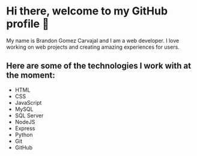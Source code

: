# Hi there, welcome to my GitHub profile 👋 

My name is Brandon Gomez Carvajal and I am a web developer. I love working on web projects and creating amazing experiences for users.

## Here are some of the technologies I work with at the moment:

- HTML
- CSS
- JavaScript
- MySQL
- SQL Server
- NodeJS
- Express
- Python
- Git
- GitHub
